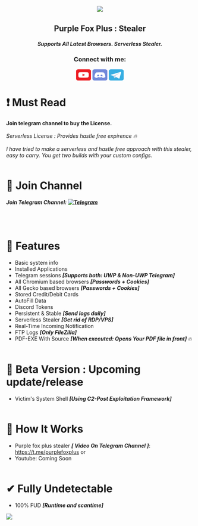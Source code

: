 <p align="center">
  <img src="https://user-images.githubusercontent.com/61627070/125651277-f98d066f-ff05-4d8b-bc71-7874e99bcc22.png">
</p>
<b><h2 align="center"> Purple Fox Plus : Stealer</h2></b>
<i><h5 align="center"> Supports All Latest Browsers. Serverless Stealer. </h5></i>


<h3 align="center">Connect with me:</h3>
<p align="center">
<a href="https://www.youtube.com/channel/UCKF4IhTDSy-cmGVPHlhl50A" target="blank"><img align="center" src="https://github.com/edent/SuperTinyIcons/blob/master/images/svg/youtube.svg" alt="https://www.youtube.com/channel/uckf4ihtdsy-cmgvphlhl50a" height="30" width="40" /></a>
<a href="https://discord.gg/MJjwryfX9B" target="blank"><img align="center" src="https://github.com/edent/SuperTinyIcons/blob/master/images/svg/discord.svg" alt="https://discord.com/MJjwryfX9" height="30" width="40" /></a>
<a href="https://t.me/purplefoxplus" target="blank"><img align="center" src="https://github.com/edent/SuperTinyIcons/blob/master/images/svg/telegram.svg" alt="https://t.me/purplefoxplus" height="30" width="40" /></a>
</p>


# ❗ Must Read
<b> Join telegram channel to buy the License.</b> <br></br>
<i>Serverless License : Provides hastle free expirence 🔥</i><br></br>
<i> I have tried to make a serverless and hastle free approach with this stealer, easy to carry. You get two builds with your custom configs.</i>
<br> </br>

# 🔗 Join Channel
<b><i><h4> Join Telegram Channel: [![Telegram](https://img.shields.io/badge/Telegram-@purplefoxplus-2CA5E0?logo=telegram)](https://t.me/purplefoxplus) </h4></b></i>
<br> </br>

# 🥇 Features
* Basic system info
* Installed Applications
* Telegram sessions ***[Supports both: UWP & Non-UWP Telegram]***
* All Chromium based browsers ***[Passwords + Cookies]***
* All Gecko based browsers ***[Passwords + Cookies]***
* Stored Credit/Debit Cards
* AutoFill Data
* Discord Tokens
* Persistent & Stable ***[Send logs daily]***
* Serverless Stealer ***[Get rid of RDP/VPS]***
* Real-Time Incoming Notification
* FTP Logs ***[Only FileZilla]***
* PDF-EXE With Source ***[When executed: Opens Your PDF file in front]*** 🔥
<br> </br>

# 🤯 Beta Version : Upcoming update/release
* Victim's System Shell ***[Using C2-Post Exploitation Framework]***
<br> </br>

# 🧐 How It Works
* Purple fox plus stealer ***[ Video On Telegram Channel ]***: https://t.me/purplefoxplus
or
* Youtube: Coming Soon
<br> </br>

# ✔ Fully Undetectable 
* 100% FUD ***[Runtime and scantime]***

<img src="https://antiscan.me/images/result/GBSa0sk0Vei9.png">
